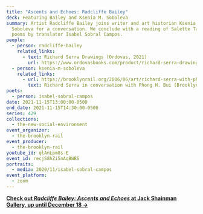 ```yaml
---
title: "Ascents and Echoes: Radcliffe Bailey"
deck: Featuring Bailey and Ksenia M. Soboleva
summary: Artist Radcliffe Bailey joins writer and art historian Ksenia M.
  Soboleva for a conversation. We conclude with a reading of Salette Tavares'
  poems by translator Isabel Sobral Campos.
people:
  - person: radcliffe-bailey
    related_links:
      - text: Richard Serra Drawings (Ordovas, 2021)
        url: https://www.ordovasbooks.com/product/richard-serra-drawings/
  - person: ksenia-m-soboleva
    related_links:
      - url: https://brooklynrail.org/2006/06/art/richard-serra-with-phong-bui
        text: Richard Serra in conversation with Phong H. Bui (Brooklyn Rail, June 2006)
poets:
  - person: isabel-sobral-campos
date: 2021-11-15T13:00:00-0500
end_date: 2021-11-15T14:30:00-0500
series: 429
collections:
  - the-new-social-environment
event_organizer:
  - the-brooklyn-rail
event_producer:
  - the-brooklyn-rail
youtube_id: qlAnLpm8s-E
event_id: recjS8hZi5nAqBWBS
portraits:
  - media: 2020/11/isabel-sobral-campos
event_platform:
  - zoom
---
```

**[Check out *Radcliffe Bailey: Ascents and Echoes* at Jack Shainman Gallery, up until December 18 →](https://jackshainman.com/exhibitions/radcliffe_bailey)**